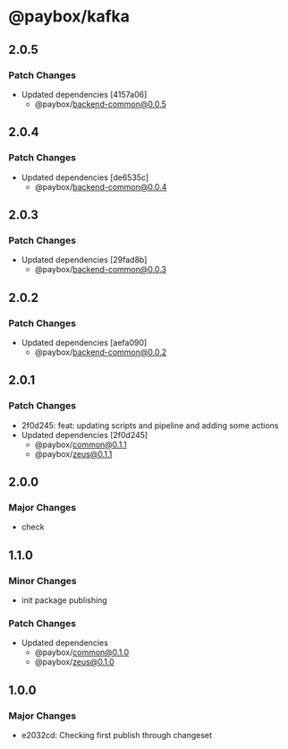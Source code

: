 # @paybox/kafka

## 2.0.5

### Patch Changes

- Updated dependencies [4157a06]
  - @paybox/backend-common@0.0.5

## 2.0.4

### Patch Changes

- Updated dependencies [de6535c]
  - @paybox/backend-common@0.0.4

## 2.0.3

### Patch Changes

- Updated dependencies [29fad8b]
  - @paybox/backend-common@0.0.3

## 2.0.2

### Patch Changes

- Updated dependencies [aefa090]
  - @paybox/backend-common@0.0.2

## 2.0.1

### Patch Changes

- 2f0d245: feat: updating scripts and pipeline and adding some actions
- Updated dependencies [2f0d245]
  - @paybox/common@0.1.1
  - @paybox/zeus@0.1.1

## 2.0.0

### Major Changes

- check

## 1.1.0

### Minor Changes

- init package publishing

### Patch Changes

- Updated dependencies
  - @paybox/common@0.1.0
  - @paybox/zeus@0.1.0

## 1.0.0

### Major Changes

- e2032cd: Checking first publish through changeset
